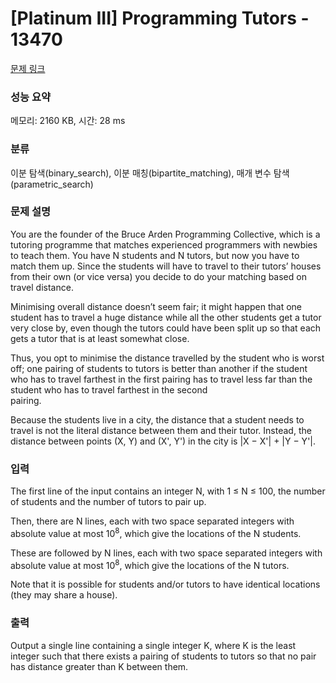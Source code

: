 # [Platinum III] Programming Tutors - 13470 

[문제 링크](https://www.acmicpc.net/problem/13470) 

### 성능 요약

메모리: 2160 KB, 시간: 28 ms

### 분류

이분 탐색(binary_search), 이분 매칭(bipartite_matching), 매개 변수 탐색(parametric_search)

### 문제 설명

<p>You are the founder of the Bruce Arden Programming Collective, which is a tutoring programme that matches experienced programmers with newbies to teach them. You have N students and N tutors, but now you have to match them up. Since the students will have to travel to their tutors’ houses from their own (or vice versa) you decide to do your matching based on travel distance.</p>

<p>Minimising overall distance doesn’t seem fair; it might happen that one student has to travel a huge distance while all the other students get a tutor very close by, even though the tutors could have been split up so that each gets a tutor that is at least somewhat close.</p>

<p>Thus, you opt to minimise the distance travelled by the student who is worst off; one pairing of students to tutors is better than another if the student who has to travel farthest in the first pairing has to travel less far than the student who has to travel farthest in the second<br>
pairing.</p>

<p>Because the students live in a city, the distance that a student needs to travel is not the literal distance between them and their tutor. Instead, the distance between points (X, Y) and (X', Y') in the city is |X − X'| + |Y − Y'|.</p>

### 입력 

 <p>The first line of the input contains an integer N, with 1 ≤ N ≤ 100, the number of students and the number of tutors to pair up.</p>

<p>Then, there are N lines, each with two space separated integers with absolute value at most 10<sup>8</sup>, which give the locations of the N students.</p>

<p>These are followed by N lines, each with two space separated integers with absolute value at most 10<sup>8</sup>, which give the locations of the N tutors.</p>

<p>Note that it is possible for students and/or tutors to have identical locations (they may share a house).</p>

### 출력 

 <p>Output a single line containing a single integer K, where K is the least integer such that there exists a pairing of students to tutors so that no pair has distance greater than K between them.</p>

